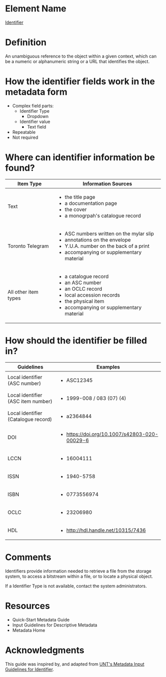 # Element Name

[Identifier](https://www.dublincore.org/specifications/dublin-core/dcmi-terms/#http://purl.org/dc/terms/identifier)

# Definition

An unambiguous reference to the object  within a given context, which can be a numeric or alphanumeric string or a URL that identifies the object.

# How the identifier fields work in the metadata form

* Complex field parts:
  * Identifier Type
    * Dropdown
  * Identifier value
    * Text field
* Repeatable
* Not required

# Where can identifier information be found?

| Item Type | Information Sources |
| --------- | ------------------- |
| Text | <ul><li>the title page</li><li>a documentation page</li><li>the cover</li><li>a monogrpah's catalogue record</li></ul> |
| Toronto Telegram | <ul><li>ASC numbers written on the mylar slip</li><li>annotations on the envelope</li><li>Y.U.A. number on the back of a print</li><li>accompanying or supplementary material</li></ul> |
| All other item types | <ul><li>a catalogue record</li><li>an ASC number</li><li>an OCLC record</li><li>local accession records</li><li>the physical item</li><li>accompanying or supplementary material</li></ul> |

# How should the identifier be filled in?

| Guidelines | Examples |
| ---------- | -------- |
| Local identifier (ASC number) | <ul><li>ASC12345</li></ul> |
| Local identifier (ASC item number) | <ul><li>1999-008 / 083 (07) (4)</li></ul> |
| Local identifier (Catalogue record) | <ul><li>a2364844</li></ul> |
| DOI | <ul><li>https://doi.org/10.1007/s42803-020-00029-6</li></ul> |
| LCCN | <ul><li>16004111</li></ul> |
| ISSN | <ul><li>1940-5758</li></ul> |
| ISBN | <ul><li>0773556974</li></ul> |
| OCLC | <ul><li>23206980</li></ul> |
| HDL | <ul><li>http://hdl.handle.net/10315/7436</li></ul> |

# Comments

Identifiers provide information needed to retrieve a file from the storage system, to access a bitstream within a file, or to locate a physical object.

If a Identifier Type is not available, contact the system administrators.

# Resources

* Quick-Start Metadata Guide
* Input Guidelines for Descriptive Metadata
* Metadata Home

# Acknowledgments

This guide was inspired by, and adapted from [UNT's Metadata Input Guidelines for Identifier](https://library.unt.edu/digital-projects-unit/metadata/fields/identifier).
